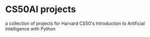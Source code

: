 # CS50AI projects

a collection of projects for Harvard CS50's Introduction to Artificial Intelligence with Python
